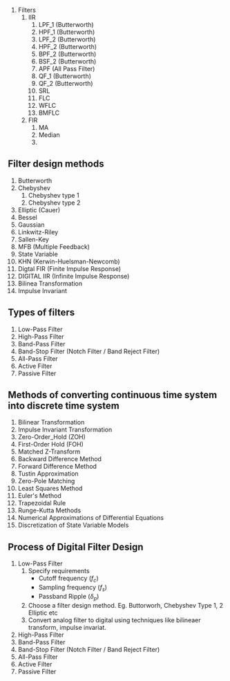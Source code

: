 1. Filters
   1. IIR
      1. LPF_1 (Butterworth)
      2. HPF_1 (Butterworth)
      3. LPF_2 (Butterworth)
      4. HPF_2 (Butterworth)
      5. BPF_2 (Butterworth)
      6. BSF_2 (Butterworth)
      7. APF (All Pass Filter)
      8. QF_1 (Butterworth)
      9. QF_2 (Butterworth)
      10. SRL
      11. FLC
      12. WFLC
      13. BMFLC
   2. FIR
      1. MA
      2. Median
      3. 

## Filter design methods
1. Butterworth
2. Chebyshev
   1. Chebyshev type 1
   2. Chebyshev type 2
3. Elliptic (Cauer)
4. Bessel
5. Gaussian
6. Linkwitz-Riley
7. Sallen-Key
8. MFB (Multiple Feedback)
9. State Variable
10. KHN (Kerwin-Huelsman-Newcomb)
11. Digtal FIR (Finite Impulse Response)
12. DIGITAL IIR (Infinite Impulse Response)
13. Bilinea Transformation
14. Impulse Invariant

## Types of filters
1. Low-Pass Filter
2. High-Pass Filter
3. Band-Pass Filter
4. Band-Stop Filter (Notch Filter / Band Reject Filter)
5. All-Pass Filter
6. Active Filter
7. Passive Filter

## Methods of converting continuous time system into discrete time system
1. Bilinear Transformation
2. Impulse Invariant Transformation
3. Zero-Order_Hold (ZOH)
4. First-Order Hold (FOH)
5. Matched Z-Transform
6. Backward Difference Method
7. Forward Difference Method
8. Tustin Approximation
9. Zero-Pole Matching
10. Least Squares Method
11. Euler's Method
12. Trapezoidal Rule
13. Runge-Kutta Methods
14. Numerical Approximations of Differential Equations
15. Discretization of State Variable Models

## Process of Digital Filter Design
1. Low-Pass Filter
   1. Specify requirements
      - Cutoff frequency ($f_c$)
      - Sampling frequency ($f_s$)
      - Passband Ripple ($\delta_p$)
   2. Choose a filter design method. Eg. Buttorworh, Chebyshev Type 1, 2 Elliptic etc
   3. Convert analog filter to digital using techniques like bilineaer transform, impulse invariat.
2. High-Pass Filter
3. Band-Pass Filter
4. Band-Stop Filter (Notch Filter / Band Reject Filter)
5. All-Pass Filter
6. Active Filter
7. Passive Filter